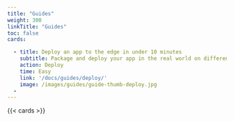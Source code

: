 ```yaml
---
title: "Guides"
weight: 300
linkTitle: "Guides"
toc: false
cards:

  - title: Deploy an app to the edge in under 10 minutes
    subtitle: Package and deploy your app in the real world on different edge devices without changing the code.
    action: Deploy
    time: Easy
    link: '/docs/guides/deploy/'
    image: /images/guides/guide-thumb-deploy.jpg
  - 
---
```

{{< cards >}}
